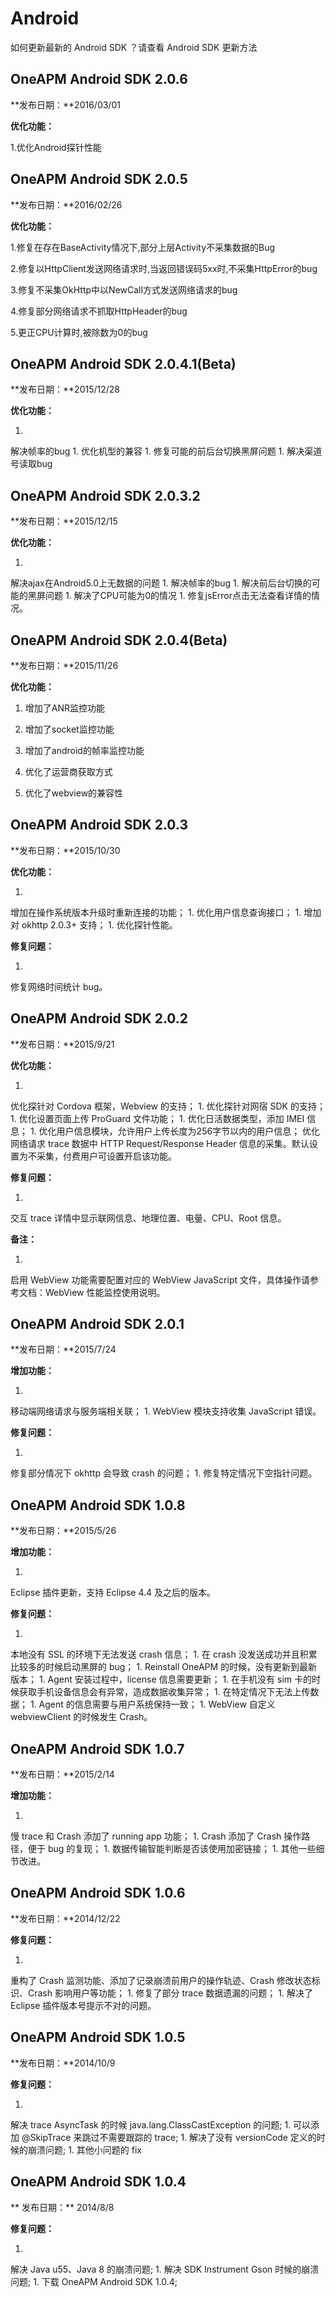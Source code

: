 # Android

如何更新最新的 Android SDK ？请查看 Android SDK 更新方法


## OneAPM Android SDK 2.0.6

**发布日期：**2016/03/01

**优化功能：**

1.优化Android探针性能 

## OneAPM Android SDK 2.0.5

**发布日期：**2016/02/26

**优化功能：**

1.修复在存在BaseActivity情况下,部分上层Activity不采集数据的Bug

2.修复以HttpClient发送网络请求时,当返回错误码5xx时,不采集HttpError的bug

3.修复不采集OkHttp中以NewCall方式发送网络请求的bug

4.修复部分网络请求不抓取HttpHeader的bug

5.更正CPU计算时,被除数为0的bug


## OneAPM Android SDK 2.0.4.1(Beta)

**发布日期：**2015/12/28

**优化功能：**

1. 
解决帧率的bug
1. 
优化机型的兼容
1. 
修复可能的前后台切换黑屏问题 
1. 
解决渠道号读取bug

## OneAPM Android SDK 2.0.3.2

**发布日期：**2015/12/15

**优化功能：**

1. 
解决ajax在Android5.0上无数据的问题
1. 
解决帧率的bug
1. 
解决前后台切换的可能的黑屏问题
1. 
解决了CPU可能为0的情况
1. 
修复jsError点击无法查看详情的情况。

## OneAPM Android SDK 2.0.4(Beta)

**发布日期：**2015/11/26

**优化功能：**

1. 增加了ANR监控功能

1. 增加了socket监控功能

1. 增加了android的帧率监控功能

1. 优化了运营商获取方式

1. 优化了webview的兼容性

## OneAPM Android SDK 2.0.3

**发布日期：**2015/10/30

**优化功能：**

1. 
增加在操作系统版本升级时重新连接的功能；
1. 
优化用户信息查询接口；
1. 
增加对 okhttp 2.0.3+ 支持；
1. 
优化探针性能。

**修复问题：**

1. 
修复网络时间统计 bug。

## OneAPM Android SDK 2.0.2

**发布日期：**2015/9/21

**优化功能：**

1. 
优化探针对 Cordova 框架，Webview 的支持；
1. 
优化探针对网宿 SDK 的支持；
1. 
优化设置页面上传 ProGuard 文件功能；
1. 
优化日活数据类型，添加 IMEI 信息；
1. 
优化用户信息模块，允许用户上传长度为256字节以内的用户信息；
优化网络请求 trace 数据中 HTTP Request/Response Header 信息的采集。默认设置为不采集，付费用户可设置开启该功能。

**修复问题：**

1. 
交互 trace 详情中显示联网信息、地理位置、电量、CPU、Root 信息。

**备注：**

1. 
启用 WebView 功能需要配置对应的 WebView JavaScript 文件，具体操作请参考文档：WebView 性能监控使用说明。

## OneAPM Android SDK 2.0.1

**发布日期：**2015/7/24

**增加功能：**

1. 
移动端网络请求与服务端相关联；
1. 
WebView 模块支持收集 JavaScript 错误。

**修复问题：**

1. 
修复部分情况下 okhttp 会导致 crash 的问题；
1. 
修复特定情况下空指针问题。

## OneAPM Android SDK 1.0.8

**发布日期：**2015/5/26

**增加功能：**

1. 
Eclipse 插件更新，支持 Eclipse 4.4 及之后的版本。

**修复问题：**

1. 
本地没有 SSL 的环境下无法发送 crash 信息；
1. 
在 crash 没发送成功并且积累比较多的时候启动黑屏的 bug；
1. 
Reinstall OneAPM 的时候，没有更新到最新版本；
1. 
Agent 安装过程中，license 信息需要更新；
1. 
在手机没有 sim 卡的时候获取手机设备信息会有异常，造成数据收集异常；
1. 
在特定情况下无法上传数据；
1. 
Agent 的信息需要与用户系统保持一致；
1. 
WebView 自定义 webviewClient 的时候发生 Crash。

## OneAPM Android SDK 1.0.7

**发布日期：**2015/2/14

**增加功能：**

1. 
慢 trace 和 Crash 添加了 running app 功能；
1. 
Crash 添加了 Crash 操作路径，便于 bug 的复现；
1. 
数据传输智能判断是否该使用加密链接；
1. 
其他一些细节改进。 

## OneAPM Android SDK 1.0.6

**发布日期：**2014/12/22

**修复问题：**

1. 
重构了 Crash 监测功能、添加了记录崩溃前用户的操作轨迹、Crash 修改状态标识、Crash 影响用户等功能；
1. 
修复了部分 trace 数据遗漏的问题；
1. 
解决了 Eclipse 插件版本号提示不对的问题。

## OneAPM Android SDK 1.0.5

**发布日期：**2014/10/9

**修复问题：**

1. 
解决 trace AsyncTask 的时候 java.lang.ClassCastException 的问题;
1. 
可以添加 @SkipTrace 来跳过不需要跟踪的 trace;
1. 
解决了没有 versionCode 定义的时候的崩溃问题;
1. 
其他小问题的 fix 

## OneAPM Android SDK 1.0.4

** 发布日期：**
2014/8/8

**修复问题：**

1. 
解决 Java u55、Java 8 的崩溃问题;
1. 
解决 SDK Instrument Gson 时候的崩溃问题;
1. 
下载 OneAPM Android SDK 1.0.4;